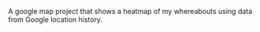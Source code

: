 A google map project that shows a heatmap of my whereabouts using data from Google location history. 